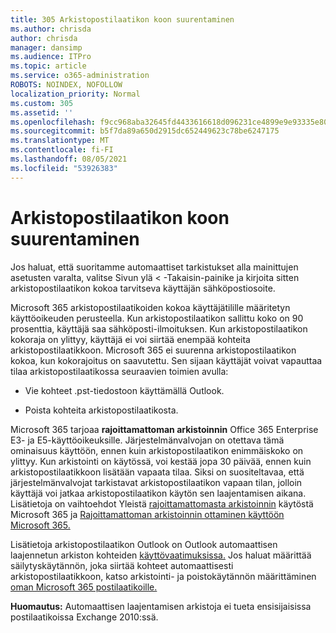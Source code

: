```yaml
---
title: 305 Arkistopostilaatikon koon suurentaminen
ms.author: chrisda
author: chrisda
manager: dansimp
ms.audience: ITPro
ms.topic: article
ms.service: o365-administration
ROBOTS: NOINDEX, NOFOLLOW
localization_priority: Normal
ms.custom: 305
ms.assetid: ''
ms.openlocfilehash: f9cc968aba32645fd4433616618d096231ce4899e9e93335e802af5c05524a79
ms.sourcegitcommit: b5f7da89a650d2915dc652449623c78be6247175
ms.translationtype: MT
ms.contentlocale: fi-FI
ms.lasthandoff: 08/05/2021
ms.locfileid: "53926383"
---
```

# <a name="increase-the-archive-mailbox-size"></a>Arkistopostilaatikon koon suurentaminen


Jos haluat, että suoritamme automaattiset tarkistukset alla mainittujen asetusten varalta, valitse Sivun ylä < -Takaisin-painike ja kirjoita sitten arkistopostilaatikon kokoa tarvitseva käyttäjän sähköpostiosoite.

Microsoft 365 arkistopostilaatikoiden kokoa käyttäjätilille määritetyn käyttöoikeuden perusteella. [](https://docs.microsoft.com/office365/servicedescriptions/exchange-online-service-description/exchange-online-limits#mailbox-storage-limits) Kun arkistopostilaatikon sallittu koko on 90 prosenttia, käyttäjä saa sähköposti-ilmoituksen. Kun arkistopostilaatikon kokoraja on ylittyy, käyttäjä ei voi siirtää enempää kohteita arkistopostilaatikkoon. Microsoft 365 ei suurenna arkistopostilaatikon kokoa, kun kokorajoitus on saavutettu. Sen sijaan käyttäjät voivat vapauttaa tilaa arkistopostilaatikossa seuraavien toimien avulla:

- Vie kohteet .pst-tiedostoon käyttämällä Outlook.

- Poista kohteita arkistopostilaatikosta.

Microsoft 365 tarjoaa **rajoittamattoman arkistoinnin** Office 365 Enterprise E3- ja E5-käyttöoikeuksille. Järjestelmänvalvojan on otettava tämä ominaisuus käyttöön, ennen kuin arkistopostilaatikon enimmäiskoko on ylittyy. Kun arkistointi on käytössä, voi kestää jopa 30 päivää, ennen kuin arkistopostilaatikkoon lisätään vapaata tilaa. Siksi on suositeltavaa, että järjestelmänvalvojat tarkistavat arkistopostilaatikon vapaan tilan, jolloin käyttäjä voi jatkaa arkistopostilaatikon käytön sen laajentamisen aikana. Lisätietoja on vaihtoehdot Yleistä [rajoittamattomasta arkistoinnin](https://docs.microsoft.com/microsoft-365/compliance/unlimited-archiving) käytöstä Microsoft 365 ja [Rajoittamattoman arkistoinnin ottaminen käyttöön Microsoft 365.](https://docs.microsoft.com/microsoft-365/compliance/enable-unlimited-archiving)

Lisätietoja arkistopostilaatikon Outlook on Outlook automaattisen laajennetun arkiston kohteiden [käyttövaatimuksissa.](https://docs.microsoft.com/microsoft-365/compliance/unlimited-archiving#outlook-requirements-for-accessing-items-in-an-auto-expanded-archive) Jos haluat määrittää säilytyskäytännön, joka siirtää kohteet automaattisesti arkistopostilaatikkoon, katso arkistointi- ja poistokäytännön määrittäminen [oman Microsoft 365 postilaatikoille.](https://docs.microsoft.com/microsoft-365/compliance/set-up-an-archive-and-deletion-policy-for-mailboxes)

**Huomautus:** Automaattisen laajentamisen arkistoja ei tueta ensisijaisissa postilaatikoissa Exchange 2010:ssä.

